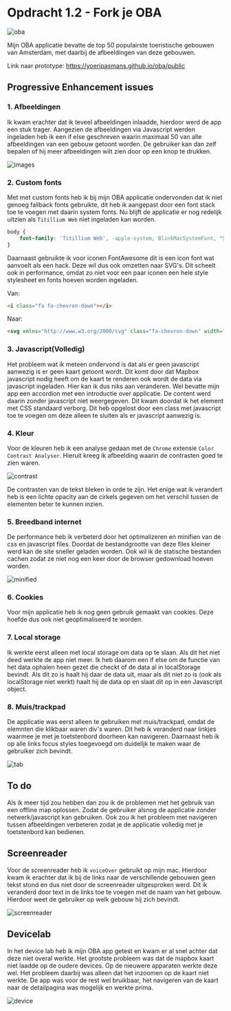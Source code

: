 # Opdracht 1.2 - Fork je OBA

![oba](oba.png)

Mijn OBA applicatie bevatte de top 50 populairste toeristische gebouwen van Amsterdam, met daarbij de afbeeldingen van deze gebouwen.

Link naar prototype: https://yoeripasmans.github.io/oba/public

## Progressive Enhancement issues

### 1. Afbeeldingen

Ik kwam erachter dat ik teveel afbeeldingen inlaadde, hierdoor werd de app een stuk trager. Aangezien de afbeeldingen via Javascript werden ingeladen heb ik een if else geschreven waarin maximaal 50 van alle afbeeldingen van een gebouw getoont worden. De gebruiker kan dan zelf bepalen of hij meer afbeeldingen wilt zien door op een knop te drukken.

![images](images.png)

### 2. Custom fonts

Met met custom fonts heb ik bij mijn OBA applicatie ondervonden dat ik niet genoeg fallback fonts gebruikte, dit heb ik aangepast door een font stack toe te voegen met daarin system fonts. Nu blijft de applicatie er nog redelijk uitzien als `Titillium Web` niet ingeladen kan worden.

```CSS
body {
	font-family: 'Titillium Web', -apple-system, BlinkMacSystemFont, "Segoe UI", Roboto, Helvetica, Arial, sans-serif, "Apple Color Emoji", "Segoe UI Emoji", "Segoe UI Symbol";;
}
```

Daarnaast gebruikte ik voor iconen FontAwesome dit is een icon font wat aanvoelt als een hack. Deze wil dus ook omzetten naar SVG's. Dit scheelt ook in performance, omdat zo niet voor een paar iconen een hele style stylesheet en fonts hoeven worden ingeladen.

Van:
```HTML
<i class="fa fa-chevron-down"></i>
```
Naar:
```HTML
<svg xmlns="http://www.w3.org/2000/svg" class="fa-chevron-down" width="284.929" height="284.929" viewbox="0 0 284.929 284.929"><path d="M282.082 76.511l-14.274-14.273c-1.902-1.906-4.093-2.856-6.57-2.856-2.471 0-4.661.95-6.563 2.856L142.466 174.441 30.262 62.241c-1.903-1.906-4.093-2.856-6.567-2.856-2.475 0-4.665.95-6.567 2.856L2.856 76.515C.95 78.417 0 80.607 0 83.082c0 2.473.953 4.663 2.856 6.565l133.043 133.046c1.902 1.903 4.093 2.854 6.567 2.854s4.661-.951 6.562-2.854L282.082 89.647c1.902-1.903 2.847-4.093 2.847-6.565 0-2.475-.945-4.665-2.847-6.571z"/></svg>
```

### 3. Javascript(Volledig)

Het probleem wat ik meteen ondervond is dat als er geen javascript aanwezig is er geen kaart getoont wordt. Dit komt door dat Mapbox javascript nodig heeft om de kaart te renderen ook wordt de data via javascript ingeladen. Hier kan ik dus niks aan veranderen. Wel bevatte mijn app een accordion met een introductie over applicatie. De content werd daarin zonder javascript niet weergegeven. Dit kwam doordat ik het element met CSS standaard verborg. Dit heb opgelost door een class met javascript toe te voegen om deze alleen te sluiten als er javascript aanwezig is.

### 4. Kleur

Voor de kleuren heb ik een analyse gedaan met de `Chrome` extensie `Color Contrast Analyser`. Hieruit kreeg ik afbeelding waarin de contrasten goed te zien waren.

![contrast](contrast.png)

De contrasten van de tekst bleken in orde te zijn. Het enige wat ik verandert heb is een lichte opacity aan de cirkels gegeven om het verschil tussen de elementen beter te kunnen inzien.

### 5. Breedband internet
De performance heb ik verbeterd door het optimalizeren en minifien van de css en javascript files. Doordat de bestandgrootte van deze files kleiner werd kan de site sneller geladen worden. Ook wil ik de statische bestanden cachen zodat ze niet nog een keer door de browser gedownload hoeven worden.

![minified](minified.png)

### 6. Cookies
Voor mijn applicatie heb ik nog geen gebruik gemaakt van cookies. Deze hoefde dus ook niet geoptimaliseerd te worden.

### 7. Local storage
Ik werkte eerst alleen met local storage om data op te slaan. Als dit het niet deed werkte de app niet meer. Ik heb daarom een if else om de functie van het data ophalen heen gezet die checkt of de data al in localStorage bevindt. Als dit zo is haalt hij daar de data uit, maar als dit niet zo is (ook als localStorage niet werkt) haalt hij de data op en slaat dit op in een Javascript object.

### 8. Muis/trackpad
De applicatie was eerst alleen te gebruiken met muis/trackpad, omdat de elemnten die klikbaar waren div's waren. Dit heb ik veranderd naar linkjes waarmee je met je toetstenbord doorheen kan navigeren. Daarnaast heb ik op alle links focus styles toegevoegd om duidelijk te maken waar de gebruiker zich bevindt.

![tab](tab.png)

## To do

Als ik meer tijd zou hebben dan zou ik de problemen met het gebruik van een offline map oplossen. Zodat de gebruiker alsnog de applicatie zonder netwerk/javascript kan gebruiken. Ook zou ik het probleem met navigeren tussen afbeeldingen verbeteren zodat je de applicatie volledig met je toetstenbord kan bedienen.

## Screenreader

Voor de screenreader heb ik `voiceOver` gebruikt op mijn mac. Hierdoor kwam ik erachter dat ik bij de links naar de verschillende gebouwen geen tekst stond en dus niet door de screenreader uitgesproken werd. Dit ik veranderd door text in de links toe te voegen met de naam van het gebouw. Hierdoor weet de gebruiker op welk gebouw hij zich bevindt.

![screenreader](screenreader.png)

## Devicelab

In het device lab heb ik mijn OBA app getest en kwam er al snel achter dat deze niet overal werkte. Het grootste probleem was dat de mapbox kaart niet laadde op de oudere devices. Op de nieuwere apparaten werkte deze wel. Het probleem daarbij was alleen dat het inzoomen op de kaart niet werkte. De app was voor de rest wel bruikbaar, het navigeren van de kaart naar de detailpagina was mogelijk en werkte prima.

![device](device.JPG)
